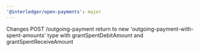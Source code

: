 ```yaml
---
'@interledger/open-payments': major
---
```


Changes POST /outgoing-payment return to new 'outgoing-payment-with-spent-amounts' type with grantSpentDebitAmount and grantSpentReceiveAmount
